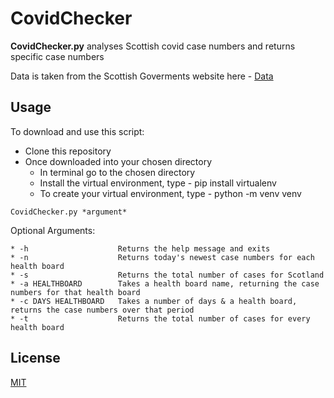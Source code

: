 # CovidChecker
**CovidChecker.py** analyses Scottish covid case numbers and returns specific case numbers

Data is taken from the Scottish Goverments website here - [Data](https://www.gov.scot/publications/coronavirus-covid-19-trends-in-daily-data/)
## Usage
To download and use this script:
* Clone this repository
* Once downloaded into your chosen directory
    * In terminal go to the chosen directory
    * Install the virtual environment, type - pip install virtualenv
    * To create your virtual environment, type - python -m venv venv
    

`CovidChecker.py *argument*`

Optional Arguments:
```
* -h                    Returns the help message and exits
* -n                    Returns today's newest case numbers for each health board
* -s                    Returns the total number of cases for Scotland
* -a HEALTHBOARD        Takes a health board name, returning the case numbers for that health board
* -c DAYS HEALTHBOARD   Takes a number of days & a health board, returns the case numbers over that period
* -t                    Returns the total number of cases for every health board
```

## License
[MIT](https://choosealicense.com/licenses/mit/)